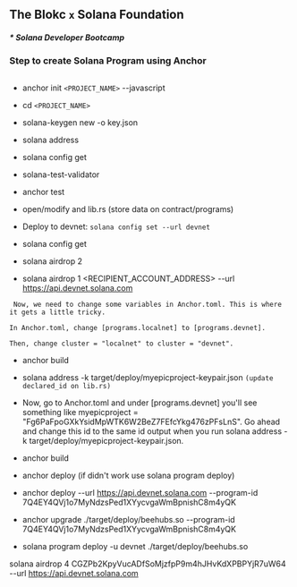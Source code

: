 ## The Blokc `x` Solana Foundation

##### \* Solana Developer Bootcamp

### Step to create Solana Program using Anchor

##

- anchor init `<PROJECT_NAME>` --javascript

- cd `<PROJECT_NAME>`

- solana-keygen new -o key.json <!-- 🔑 Create a local keypair -->

<!--
Wrote new keypair to key.json
pubkey: GhEtnEgMXrBJF358CxGD6S2kgd75fBz7dbVk5KYs6rbK
Save this seed phrase and your BIP39 passphrase to recover your new keypair:
dismiss cargo aerobic subway goddess fence arch jacket beef goose shock embark
==============================================================================
-->

- solana address

- solana config get

- solana-test-validator

- anchor test <!-- if passed, anchor/solana env setup -->

<!-- 😍 Write your first Solana program. -->

- open/modify and lib.rs (store data on contract/programs)

- Deploy to devnet: `solana config set --url devnet`

- solana config get

- solana airdrop 2

- solana airdrop 1 <RECIPIENT_ACCOUNT_ADDRESS> --url https://api.devnet.solana.com



```
 Now, we need to change some variables in Anchor.toml. This is where it gets a little tricky.

In Anchor.toml, change [programs.localnet] to [programs.devnet].

Then, change cluster = "localnet" to cluster = "devnet".
```

- anchor build

- solana address -k target/deploy/myepicproject-keypair.json `(update declared_id on lib.rs)`

- Now, go to Anchor.toml and under [programs.devnet] you'll see something like myepicproject = "Fg6PaFpoGXkYsidMpWTK6W2BeZ7FEfcYkg476zPFsLnS". Go ahead and change this id to the same id output when you run solana address -k target/deploy/myepicproject-keypair.json.

- anchor build

- anchor deploy (if didn't work use solana program deploy)

- anchor deploy --url https://api.devnet.solana.com --program-id 7Q4EY4QVj1o7MyNdzsPed1XYycvgaWmBpnishC8m4yQK

- anchor upgrade ./target/deploy/beehubs.so --program-id 7Q4EY4QVj1o7MyNdzsPed1XYycvgaWmBpnishC8m4yQK

- solana program deploy -u devnet ./target/deploy/beehubs.so

solana airdrop 4 CGZPb2KpyVucADfSoMjzfpP9m4hJHvKdXPBPYjR7uW64 --url https://api.devnet.solana.com